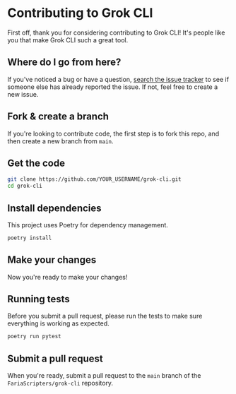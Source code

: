 # Contributing to Grok CLI

First off, thank you for considering contributing to Grok CLI! It's people like you that make Grok CLI such a great tool.

## Where do I go from here?

If you've noticed a bug or have a question, [search the issue tracker](https://github.com/FariaScripters/grok-cli/issues) to see if someone else has already reported the issue. If not, feel free to create a new issue.

## Fork & create a branch

If you're looking to contribute code, the first step is to fork this repo, and then create a new branch from `main`.

## Get the code

```bash
git clone https://github.com/YOUR_USERNAME/grok-cli.git
cd grok-cli
```

## Install dependencies

This project uses Poetry for dependency management.

```bash
poetry install
```

## Make your changes

Now you're ready to make your changes!

## Running tests

Before you submit a pull request, please run the tests to make sure everything is working as expected.

```bash
poetry run pytest
```

## Submit a pull request

When you're ready, submit a pull request to the `main` branch of the `FariaScripters/grok-cli` repository.
